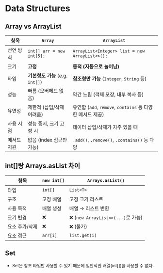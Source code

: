 # Data Structures

## Array vs ArrayList

| 항목        | `Array`                          | `ArrayList`                                                |
| ----------- | -------------------------------- | ---------------------------------------------------------- |
| 선언 방식   | `int[] arr = new int[5];`        | `ArrayList<Integer> list = new ArrayList<>();`             |
| 크기        | **고정**                         | **동적 (자동으로 늘어남)**                                 |
| 타입        | **기본형도 가능** (e.g. `int[]`) | **참조형만 가능** (`Integer`, `String` 등)                 |
| 성능        | 빠름 (오버헤드 없음)             | 약간 느림 (객체 포장, 내부 복사 등)                        |
| 유연성      | 제한적 (삽입/삭제 어려움)        | 유연함 (`add`, `remove`, `contains` 등 다양한 메서드 제공) |
| 사용 시점   | 성능 중시, 크기 고정 시          | 데이터 삽입/삭제가 자주 있을 때                            |
| 메서드 지원 | 없음 (index 접근만 가능)         | `.add()`, `.remove()`, `.contains()` 등 다양               |

## int[]랑 Arrays.asList 차이

| 항목           | `new int[]` | `Arrays.asList()`                  |
| -------------- | ----------- | ---------------------------------- |
| 타입           | `int[]`     | `List<T>`                          |
| 구조           | 고정 배열   | 고정 크기 리스트                   |
| 사용 목적      | 배열 생성   | 배열 → 리스트 변환                 |
| 크기 변경      | ❌          | ❌ (`new ArrayList<>(...)`로 가능) |
| 요소 추가/삭제 | ❌          | ❌ (불가)                          |
| 요소 접근      | `arr[i]`    | `list.get(i)`                      |

## Set

- Set은 참조 타입만 사용할 수 있기 때문에 일반적인 배열(int[])를 사용할 수 없다.
